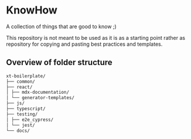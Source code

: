 # KnowHow

A collection of things that are good to know ;)

This repository is not meant to be used as it is as a starting point rather as repository for copying and pasting best practices and templates.

## Overview of folder structure

```md
xt-boilerplate/
├── common/
├── react/
│ ├── mdx-documentation/
│ └── generator-templates/
├── js/
├── typescript/
├── testing/
│ ├── e2e_cypress/
│ └── jest/
└── docs/
```
